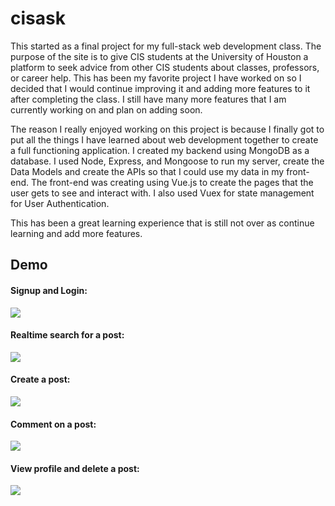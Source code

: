 # cisask
  This started as a final project for my full-stack web development class. The purpose of the site is to give CIS students at the University of Houston a platform to seek advice from other CIS students about classes, professors, or career help. This has been my favorite project I have worked on so I decided that I would continue improving it and adding more features to it after completing the class. I still have many more features that I am currently working on and plan on adding soon.

  The reason I really enjoyed working on this project is because I finally got to put all the things I have learned about web development together to create a full functioning application. I created my backend using MongoDB as a database. I used Node, Express, and Mongoose to run my server, create the Data Models and create the APIs so that I could use my data in my front-end. The front-end was creating using Vue.js to create the pages that the user gets to see and interact with. I also used Vuex for state management for User Authentication. 
  
  This has been a great learning experience that is still not over as continue learning and add more features.

## Demo
#### Signup and Login:
<img src="demos/signupAndLogin.gif"/>

#### Realtime search for a post: 
<img src="demos/search.gif"/>

#### Create a post:
<img src="demos/createPost.gif"/>

#### Comment on a post:
<img src="demos/createComment.gif"/>

#### View profile and delete a post:
<img src="demos/profileAndDelete.gif"/>

